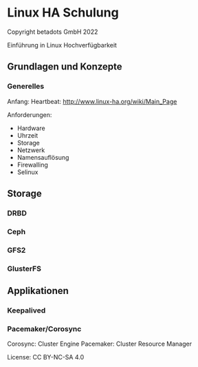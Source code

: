 # Linux HA Schulung

Copyright betadots GmbH 2022

Einführung in Linux Hochverfügbarkeit

## Grundlagen und Konzepte

### Generelles

Anfang: Heartbeat: <http://www.linux-ha.org/wiki/Main_Page>

Anforderungen:

- Hardware
- Uhrzeit
- Storage
- Netzwerk
- Namensauflösung
- Firewalling
- Selinux

## Storage

### DRBD

### Ceph

### GFS2

### GlusterFS

## Applikationen

### Keepalived

### Pacemaker/Corosync

Corosync: Cluster Engine
Pacemaker: Cluster Resource Manager

License: CC BY-NC-SA 4.0
